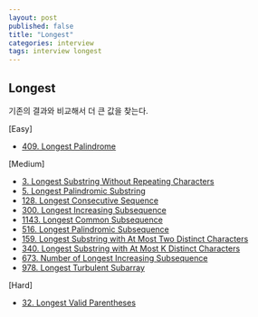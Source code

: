 ```yaml
---
layout: post
published: false
title: "Longest"
categories: interview
tags: interview longest
---
```


## Longest

기존의 결과와 비교해서 더 큰 값을 찾는다.

[Easy]
- [409. Longest Palindrome](https://leetcode.com/problems/longest-palindrome/)

[Medium]
- [3. Longest Substring Without Repeating Characters](https://leetcode.com/problems/longest-substring-without-repeating-characters/)
- [5. Longest Palindromic Substring](https://leetcode.com/problems/longest-palindromic-substring/)
- [128. Longest Consecutive Sequence](https://leetcode.com/problems/longest-consecutive-sequence/)
- [300. Longest Increasing Subsequence](https://leetcode.com/problems/longest-increasing-subsequence/)
- [1143. Longest Common Subsequence](https://leetcode.com/problems/longest-common-subsequence/)
- [516. Longest Palindromic Subsequence](https://leetcode.com/problems/longest-palindromic-subsequence/)
- [159. Longest Substring with At Most Two Distinct Characters](https://leetcode.com/problems/longest-substring-with-at-most-two-distinct-characters/)
- [340. Longest Substring with At Most K Distinct Characters](https://leetcode.com/problems/longest-substring-with-at-most-k-distinct-characters/)
- [673. Number of Longest Increasing Subsequence](https://leetcode.com/problems/number-of-longest-increasing-subsequence/)
- [978. Longest Turbulent Subarray](https://leetcode.com/problems/longest-turbulent-subarray/)

[Hard]
- [32. Longest Valid Parentheses](https://leetcode.com/problems/longest-valid-parentheses/)